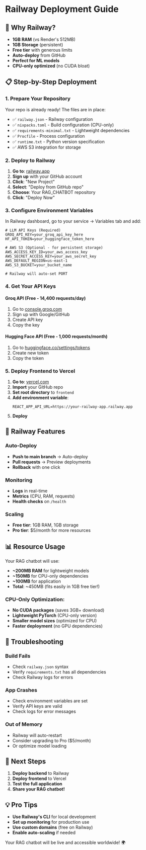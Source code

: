 # Railway Deployment Guide

## 🚀 Why Railway?

- **1GB RAM** (vs Render's 512MB)
- **1GB Storage** (persistent)
- **Free tier** with generous limits
- **Auto-deploy** from GitHub
- **Perfect for ML models**
- **CPU-only optimized** (no CUDA bloat)

## 📋 Step-by-Step Deployment

### 1. Prepare Your Repository

Your repo is already ready! The files are in place:
- ✅ `railway.json` - Railway configuration
- ✅ `nixpacks.toml` - Build configuration (CPU-only)
- ✅ `requirements-minimal.txt` - Lightweight dependencies
- ✅ `Procfile` - Process configuration
- ✅ `runtime.txt` - Python version specification
- ✅ AWS S3 integration for storage

### 2. Deploy to Railway

1. **Go to**: [railway.app](https://railway.app)
2. **Sign up** with your GitHub account
3. **Click**: "New Project"
4. **Select**: "Deploy from GitHub repo"
5. **Choose**: Your RAG_CHATBOT repository
6. **Click**: "Deploy Now"

### 3. Configure Environment Variables

In Railway dashboard, go to your service → Variables tab and add:

```env
# LLM API Keys (Required)
GROQ_API_KEY=your_groq_api_key_here
HF_API_TOKEN=your_huggingface_token_here

# AWS S3 (Optional - for persistent storage)
AWS_ACCESS_KEY_ID=your_aws_access_key
AWS_SECRET_ACCESS_KEY=your_aws_secret_key
AWS_DEFAULT_REGION=us-east-1
AWS_S3_BUCKET=your_bucket_name

# Railway will auto-set PORT
```

### 4. Get Your API Keys

#### Groq API (Free - 14,400 requests/day)
1. Go to [console.groq.com](https://console.groq.com)
2. Sign up with Google/GitHub
3. Create API key
4. Copy the key

#### Hugging Face API (Free - 1,000 requests/month)
1. Go to [huggingface.co/settings/tokens](https://huggingface.co/settings/tokens)
2. Create new token
3. Copy the token

### 5. Deploy Frontend to Vercel

1. **Go to**: [vercel.com](https://vercel.com)
2. **Import** your GitHub repo
3. **Set root directory** to `frontend`
4. **Add environment variable**:
   ```
   REACT_APP_API_URL=https://your-railway-app.railway.app
   ```
5. **Deploy**

## 🔧 Railway Features

### Auto-Deploy
- **Push to main branch** → Auto-deploy
- **Pull requests** → Preview deployments
- **Rollback** with one click

### Monitoring
- **Logs** in real-time
- **Metrics** (CPU, RAM, requests)
- **Health checks** on `/health`

### Scaling
- **Free tier**: 1GB RAM, 1GB storage
- **Pro tier**: $5/month for more resources

## 📊 Resource Usage

Your RAG chatbot will use:
- **~200MB RAM** for lightweight models
- **~150MB** for CPU-only dependencies
- **~100MB** for application
- **Total**: ~450MB (fits easily in 1GB free tier!)

### **CPU-Only Optimization:**
- **No CUDA packages** (saves 3GB+ download)
- **Lightweight PyTorch** (CPU-only version)
- **Smaller model sizes** (optimized for CPU)
- **Faster deployment** (no GPU dependencies)

## 🚨 Troubleshooting

### Build Fails
- Check `railway.json` syntax
- Verify `requirements.txt` has all dependencies
- Check Railway logs for errors

### App Crashes
- Check environment variables are set
- Verify API keys are valid
- Check logs for error messages

### Out of Memory
- Railway will auto-restart
- Consider upgrading to Pro ($5/month)
- Or optimize model loading

## 🎯 Next Steps

1. **Deploy backend** to Railway
2. **Deploy frontend** to Vercel
3. **Test the full application**
4. **Share your RAG chatbot!**

## 💡 Pro Tips

- **Use Railway's CLI** for local development
- **Set up monitoring** for production use
- **Use custom domains** (free on Railway)
- **Enable auto-scaling** if needed

Your RAG chatbot will be live and accessible worldwide! 🌍
